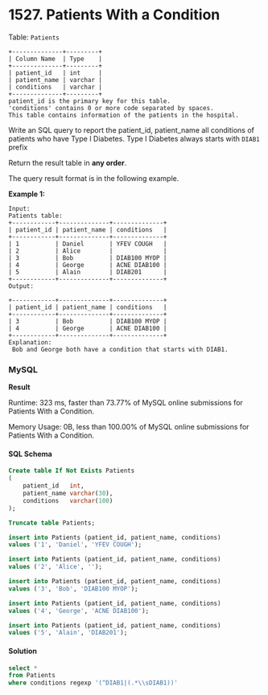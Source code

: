 # 1527. Patients With a Condition

Table: `Patients`

```
+--------------+---------+
| Column Name  | Type    |
+--------------+---------+
| patient_id   | int     |
| patient_name | varchar |
| conditions   | varchar |
+--------------+---------+
patient_id is the primary key for this table.
'conditions' contains 0 or more code separated by spaces. 
This table contains information of the patients in the hospital.
```

Write an SQL query to report the patient\_id, patient\_name all conditions of patients who have Type I Diabetes. Type I Diabetes always starts with `DIAB1` prefix

Return the result table in **any order**.

The query result format is in the following example.

**Example 1:**

```
Input: 
Patients table:
+------------+--------------+--------------+
| patient_id | patient_name | conditions   |
+------------+--------------+--------------+
| 1          | Daniel       | YFEV COUGH   |
| 2          | Alice        |              |
| 3          | Bob          | DIAB100 MYOP |
| 4          | George       | ACNE DIAB100 |
| 5          | Alain        | DIAB201      |
+------------+--------------+--------------+
Output:
 
+------------+--------------+--------------+
| patient_id | patient_name | conditions   |
+------------+--------------+--------------+
| 3          | Bob          | DIAB100 MYOP |
| 4          | George       | ACNE DIAB100 | 
+------------+--------------+--------------+
Explanation:
 Bob and George both have a condition that starts with DIAB1.
```

### MySQL <a href="#javascript" id="javascript"></a>

**Result**

Runtime: 323 ms, faster than 73.77% of MySQL online submissions for Patients With a Condition.

Memory Usage: 0B, less than 100.00% of MySQL online submissions for Patients With a Condition.

#### SQL Schema

```sql
Create table If Not Exists Patients
(
    patient_id   int,
    patient_name varchar(30),
    conditions   varchar(100)
);

Truncate table Patients;

insert into Patients (patient_id, patient_name, conditions)
values ('1', 'Daniel', 'YFEV COUGH');

insert into Patients (patient_id, patient_name, conditions)
values ('2', 'Alice', '');

insert into Patients (patient_id, patient_name, conditions)
values ('3', 'Bob', 'DIAB100 MYOP');

insert into Patients (patient_id, patient_name, conditions)
values ('4', 'George', 'ACNE DIAB100');

insert into Patients (patient_id, patient_name, conditions)
values ('5', 'Alain', 'DIAB201');
```

#### Solution <a href="#javascript" id="javascript"></a>

```sql
select *
from Patients
where conditions regexp '(^DIAB1|(.*\\sDIAB1))'
```
